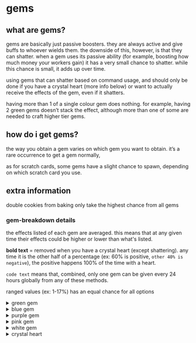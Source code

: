 # gems 

## what are gems?
gems are basically just passive boosters. they are always active and give buffs to whoever wields them. the downside of this, however, is that they can shatter. when a gem uses its passive ability (for example, boosting how much money your workers gain) it has a very small chance to shatter. while this chance is small, it adds up over time.

using gems that can shatter based on command usage, and should only be done if you have a crystal heart (more info below) or want to actually receive the effects of the gem, even if it shatters.

having more than 1 of a single colour gem does nothing. for example, having 2 green gems doesn’t stack the effect, although more than one of some are needed to craft higher tier gems.


## how do i get gems?

the way you obtain a gem varies on which gem you want to obtain. it’s a rare occurrence to get a gem normally, 

as for scratch cards, some gems have a slight chance to spawn, depending on which scratch card you use.

## extra information
double cookies from baking only take the highest chance from all gems

### gem-breakdown details


the effects listed of each gem are averaged. this means that at any given time their effects could be higher or lower than what's listed.


**bold text** = removed when you have a crystal heart (except shattering). any time it is the other half of a percentage (ex: 60% is positive, `other 40% is negative`), the positive happens 100% of the time with a heart.

`code text` means that, combined, only one gem can be given every 24 hours globally from any of these methods.

ranged values (ex: 1-17%) has an equal chance for all options


<details>

<summary>green gem</summary>

## effects
+20% max storage for all workers

## obtaining

crafting: 10 gem shards

tower: 1.5% chance to spawn per row (max 1 per game), 0.5% chance to drop when clicked

mines: 20% chance to spawn, `0.5% chance to drop when clicked`

1% chance to obtain when buying an item from the store (NOT the shop)

`0.00025% (1/400,000) chance to obtain from doing any command (cooldown of 1 minute per check)`

`0.175% chance to obtain from completing any achievement`

21.718% chance to obtain from a gem crate 

3.755% chance to obtain from an omega crate

< 0.01% chance to obtain from fishing with an incredible rod 

## shattering
cannot shatter

</details>


<details>

<summary>blue gem</summary>

## effects
60% chance to increase worker output by 17%, **other 40% decreases output by 20%**

0.1% chance to double cookies baked

## obtaining
crafting: 5 gem shards

`0.03% chance to obtain from $daily`

1% chance to obtain when buying an item from the store (NOT the shop)

`0.00025% (1/400,000) chance to obtain from doing any command (cooldown of 1 minute per check)`

`0.175% chance to obtain from completing any achievement`

21.531% chance to obtain from a gem crate

2.738% chance to obtain from an omega crate

< 0.01% chance to obtain from fishing with an incredible rod 

## shattering
0.04% chance every hour

0.004% chance when claiming workers

max shards given from shattering: 3

</details>


<details>

<summary>purple gem</summary>

## effects
50% chance to increase worker item value by 17%, **other 50% decreases value by 17%**

50% chance to reduce karma deterioration by 56.25%

0.5% chance to double cookies baked

0.2% chance to roll one more time on hunt/fish/mine

## obtaining
crafting: 15 gem shards

`0.9% chance to obtain from winning the lottery`

0.007% chance to obtain from doing any animal command (cooldown of 1 minute per check)

1% chance to obtain when buying an item from the store (NOT the shop)

`0.1% chance to obtain when buying an item from the karmashop`

`0.00025% (1/400,000) chance to obtain from doing any command (cooldown of 1 minute per check)`

`0.175% chance to obtain from completing any achievement`

21.555% chance to obtain from a gem crate

1.958%% chance to obtain from an omega crate

< 0.01% chance to obtain from fishing with an incredible rod 

## shattering
0.05% chance every hour

0.014% chance when hunting/fishing/mining

0.005% chance when claiming workers

0.003885% chance when deteriorating karma

max shards given from shattering: 10

</details>


<details>

<summary>pink gem</summary>

## effects
+0.92% gamble multiplier **(20% chance to reduce multi by 3%)**

+4% sell multiplier **(20% chance to reduce multi by 3%)**

## obtaining
crafting: 20 gem shards

0.07% chance to obtain from doing any moderation command (cooldown of 1 minute per check)

1% chance to obtain when buying an item from the store (NOT the shop)

`0.00025% (1/400,000) chance to obtain from doing any command (cooldown of 1 minute per check)`

`0.175% chance to obtain from completing any achievement`

21.475% chance to obtain from a gem crate

1.984% chance to obtain from an omega crate

< 0.01% chance to obtain from fishing with an incredible rod 

## shattering
0.056% chance every time you gamble

0.056% chance every time you $sell something

max shards given from shattering: 15

</details>


<details>

<summary>white gem</summary>

## effects
+70% max worker storage

+60% chance for +70% more worker items per hour and item value, **other 40% cuts items/hr and value in half**

+80% chance to increase max xp gain by 1-17% for each gamble, other 20% decreases by 1-7%

+2% gamble multiplier **(20% chance to reduce multi by 1-3%)**

+2.4% sell multiplier **(20% chance to reduce multi by 1-6%)**

50% chance to save your daily streak from resetting

0.2% chance to roll one more time on hunt/fish/mine

2% chance to double cookies baked

## obtaining
crafting: 2 blue gems, 2 green gems, 1 pink gem, 1 purple gem

0.02% chance to obtain when buying an item from the store (NOT the shop)

6.207% chance to obtain from a gem crate

0.229% chance to obtain from an omega crate

< 0.01% chance to obtain from fishing with an incredible rod 

## shattering
0.03% chance every hour

0.0056% chance every time you gamble

0.014% chance when hunting/fishing/mining

0.003% chance when claiming workers

7% chance to shatter from saving your daily streak (crystal heart does NOT prevent this and no gem shards are given)

max shards given from shattering: 30

</details>


<details>

<summary>crystal heart</summary>

## effects
prevents all gems from shattering

+0-9 max xp gain every gamble

0.1% chance to roll one more time on hunt/fish/mine

5% chance to double cookies baked

removes almost all negative effects possible from other gems

## obtaining
every time you do an action that would cause a gem to break (and have 5 unique gems), there's a 50% chance to trigger the crafting sequence of a crystal heart. otherwise, your gem shatters and you only get shards ):

1.251% chance to obtain from a gem crate

## shattering
cannot shatter


</details>

